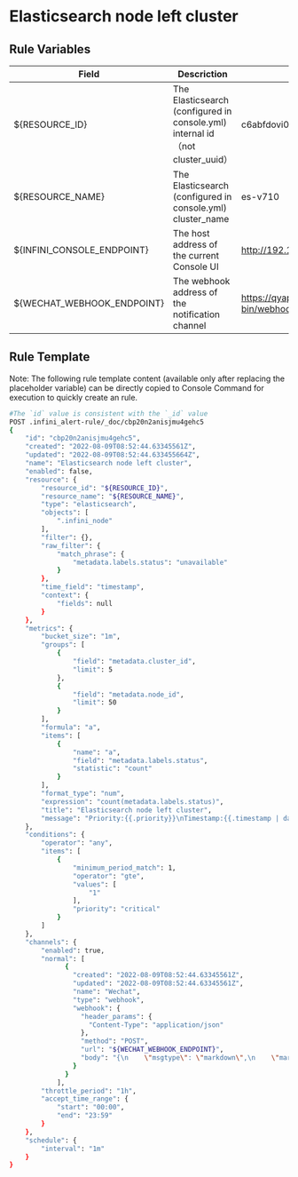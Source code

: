 # Elasticsearch node left cluster

## Rule Variables
| Field        | Descriction   |  eg  |
| --------   | -----  | ----  |
| ${RESOURCE_ID}        |   The Elasticsearch (configured in console.yml) internal id（not cluster_uuid）   |   c6abfdovi074mgr185m2   |
| ${RESOURCE_NAME}        |    The Elasticsearch (configured in console.yml) cluster_name    |  es-v710  |
| ${INFINI_CONSOLE_ENDPOINT}        |    The host address of the current Console UI    |  http://192.168.3.201:9000  |
| ${WECHAT_WEBHOOK_ENDPOINT}        |    The webhook address of the notification channel    |  https://qyapi.weixin.qq.com/cgi-bin/webhook/send?key=xxx  |

## Rule Template
Note: The following rule template content (available only after replacing the placeholder variable) can be directly copied to Console Command for execution to quickly create an rule.

```sh
#The `id` value is consistent with the `_id` value
POST .infini_alert-rule/_doc/cbp20n2anisjmu4gehc5
{
    "id": "cbp20n2anisjmu4gehc5",
    "created": "2022-08-09T08:52:44.63345561Z",
    "updated": "2022-08-09T08:52:44.633455664Z",
    "name": "Elasticsearch node left cluster",
    "enabled": false,
    "resource": {
        "resource_id": "${RESOURCE_ID}",
        "resource_name": "${RESOURCE_NAME}",
        "type": "elasticsearch",
        "objects": [
            ".infini_node"
        ],
        "filter": {},
        "raw_filter": {
            "match_phrase": {
                "metadata.labels.status": "unavailable"
            }
        },
        "time_field": "timestamp",
        "context": {
            "fields": null
        }
    },
    "metrics": {
        "bucket_size": "1m",
        "groups": [
            {
                "field": "metadata.cluster_id",
                "limit": 5
            },
            {
                "field": "metadata.node_id",
                "limit": 50
            }
        ],
        "formula": "a",
        "items": [
            {
                "name": "a",
                "field": "metadata.labels.status",
                "statistic": "count"
            }
        ],
        "format_type": "num",
        "expression": "count(metadata.labels.status)",
        "title": "Elasticsearch node left cluster",
        "message": "Priority:{{.priority}}\nTimestamp:{{.timestamp | datetime_in_zone \"Asia/Shanghai\"}}\nRuleID:{{.rule_id}}\nEventID:{{.event_id}}\n{{range .results}}\nClusterID:{{index .group_values 0}}; \nNodeID:{{index .group_values 1}}; \n{{end}}"
    },
    "conditions": {
        "operator": "any",
        "items": [
            {
                "minimum_period_match": 1,
                "operator": "gte",
                "values": [
                    "1"
                ],
                "priority": "critical"
            }
        ]
    },
    "channels": {
        "enabled": true,
        "normal": [
              {
                "created": "2022-08-09T08:52:44.63345561Z",
                "updated": "2022-08-09T08:52:44.63345561Z",
                "name": "Wechat",
                "type": "webhook",
                "webhook": {
                  "header_params": {
                    "Content-Type": "application/json"
                  },
                  "method": "POST",
                  "url": "${WECHAT_WEBHOOK_ENDPOINT}",
                  "body": "{\n    \"msgtype\": \"markdown\",\n    \"markdown\": {\n        \"content\": \"Incident [#{{.event_id}}](${INFINI_CONSOLE_ENDPOINT}/#/alerting/alert/{{.event_id}}) is ongoing\\n{{.title}}\\n\n         {{range .results}}\n         >ClusterID:<font color=\\\"comment\\\">{{index .group_values 0}}</font>\n        >NodeID:<font color=\\\"comment\\\">{{index .group_values 1}}</font>\n         >Priority:<font color=\\\"comment\\\">{{.priority}}</font>\n         >Link:[View Cluster Monitoring](${INFINI_CONSOLE_ENDPOINT}/#/cluster/overview/{{ index .group_values 0}}/nodes/{{ index .group_values 1}}) \n         {{end}}\"\n    }\n}\n"
                }
              }
            ],
        "throttle_period": "1h",
        "accept_time_range": {
            "start": "00:00",
            "end": "23:59"
        }
    },
    "schedule": {
        "interval": "1m"
    }
}
```
